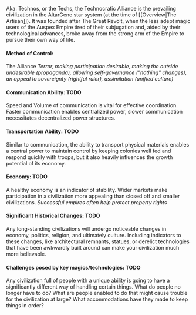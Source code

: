 Aka. Technos, or the Techs, the Technocratic Alliance is the prevailing civilization in the AltarGene star system (at the time of [[Overview|The Artisan]]). It was founded after The Great Revolt, when the less adept magic users of the Auspex Empire tired of their subjugation and, aided by their technological advances, broke away from the strong arm of the Empire to pursue their own way of life.

#### Method of Control:
The Alliance 
*Terror, making participation desirable, making the outside undesirable (propaganda), allowing self-governance ("nothing" changes), an appeal to sovereignty (rightful ruler), assimilation (unified culture)*
#### Communication Ability: TODO
Speed and Volume of communication is vital for effective coordination. Faster communication enables centralized power, slower communication necessitates decentralized power structures.
#### Transportation Ability: TODO
Similar to communication, the ability to transport physical materials enables a central power to maintain control by keeping colonies well fed and respond quickly with troops, but it also heavily influences the growth potential of its economy.
#### Economy: TODO
A healthy economy is an indicator of stability. Wider markets make participation in a civilization more appealing than closed off and smaller civilizations.
*Successful empires often help protect property rights*
#### Significant Historical Changes: TODO
Any long-standing civilizations will undergo noticeable changes in economy, politics, religion, and ultimately culture. Including indicators to these changes, like architectural remnants, statues, or derelict technologies that have been awkwardly built around can make your civilization much more believable.
#### Challenges posed by key magics/technologies: TODO
Any civilization full of people with a unique ability is going to have a significantly different way of handling certain things. What do people no longer have to do? What are people enabled to do that might cause trouble for the civilization at large? What accommodations have they made to keep things in order?